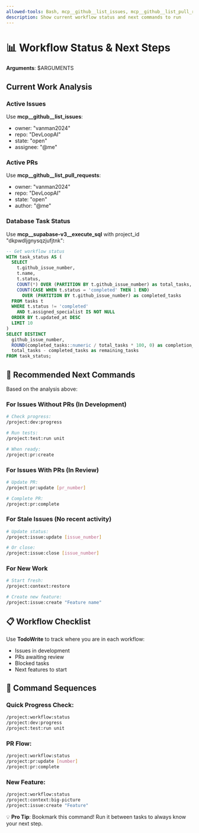 ```yaml
---
allowed-tools: Bash, mcp__github__list_issues, mcp__github__list_pull_requests, mcp__supabase-v3__execute_sql, TodoWrite
description: Show current workflow status and next commands to run
---
```


# 📊 Workflow Status & Next Steps

**Arguments**: $ARGUMENTS

## Current Work Analysis

### Active Issues
Use **mcp__github__list_issues**:
- owner: "vanman2024"
- repo: "DevLoopAI"
- state: "open"
- assignee: "@me"

### Active PRs
Use **mcp__github__list_pull_requests**:
- owner: "vanman2024"
- repo: "DevLoopAI"
- state: "open"
- author: "@me"

### Database Task Status
Use **mcp__supabase-v3__execute_sql** with project_id "dkpwdljgnysqzjufjtnk":
```sql
-- Get workflow status
WITH task_status AS (
  SELECT 
    t.github_issue_number,
    t.name,
    t.status,
    COUNT(*) OVER (PARTITION BY t.github_issue_number) as total_tasks,
    COUNT(CASE WHEN t.status = 'completed' THEN 1 END) 
      OVER (PARTITION BY t.github_issue_number) as completed_tasks
  FROM tasks t
  WHERE t.status != 'completed'
    AND t.assigned_specialist IS NOT NULL
  ORDER BY t.updated_at DESC
  LIMIT 10
)
SELECT DISTINCT
  github_issue_number,
  ROUND(completed_tasks::numeric / total_tasks * 100, 0) as completion_pct,
  total_tasks - completed_tasks as remaining_tasks
FROM task_status;
```

## 🎯 Recommended Next Commands

Based on the analysis above:

### For Issues Without PRs (In Development)
```bash
# Check progress:
/project:dev:progress

# Run tests:
/project:test:run unit

# When ready:
/project:pr:create
```

### For Issues With PRs (In Review)
```bash
# Update PR:
/project:pr:update [pr_number]

# Complete PR:
/project:pr:complete
```

### For Stale Issues (No recent activity)
```bash
# Update status:
/project:issue:update [issue_number]

# Or close:
/project:issue:close [issue_number]
```

### For New Work
```bash
# Start fresh:
/project:context:restore

# Create new feature:
/project:issue:create "Feature name"
```

## 📋 Workflow Checklist

Use **TodoWrite** to track where you are in each workflow:
- Issues in development
- PRs awaiting review  
- Blocked tasks
- Next features to start

## 🔄 Command Sequences

### Quick Progress Check:
```bash
/project:workflow:status
/project:dev:progress  
/project:test:run unit
```

### PR Flow:
```bash
/project:workflow:status
/project:pr:update [number]
/project:pr:complete
```

### New Feature:
```bash
/project:workflow:status
/project:context:big-picture
/project:issue:create "Feature"
```

💡 **Pro Tip**: Bookmark this command! Run it between tasks to always know your next step.